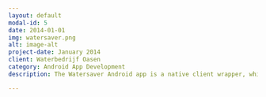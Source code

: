 ```yaml
---
layout: default
modal-id: 5
date: 2014-01-01
img: watersaver.png
alt: image-alt
project-date: January 2014
client: Waterbedrijf Oasen
category: Android App Development
description: The Watersaver Android app is a native client wrapper, which server HTML5 content via the WebView component. It mixes native controls with WebViews wherever this makes sense in terms of usability.

---
```

